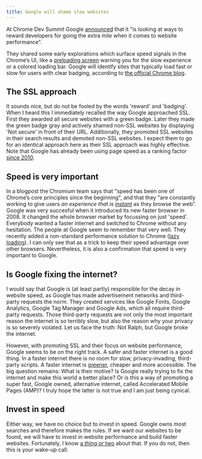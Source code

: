 ```yaml
---
title: Google will shame slow websites
---
```


At Chrome Dev Summit Google [announced](https://blog.chromium.org/2019/11/chrome-dev-summit-2019-elevating-web.html) that it "is looking at ways to reward developers for going the extra mile when it comes to website performance". 

They shared some early explorations which surface speed signals in the Chrome’s UI, like a [preloading screen](/uploads/googleslowloading.png) warning you for the slow experience or a colored loading bar. Google will identify sites that typically load fast or slow for users with clear badging, according to [the official Chrome blog](https://blog.chromium.org/2019/11/moving-towards-faster-web.html).

## The SSL approach

It sounds nice, but do not be fooled by the words 'reward' and 'badging'. When I heard this I immediately recalled the way Google approached SSL. First they awarded all secure websites with a green badge. Later they made the green badge gray and actively shamed non-SSL websites by displaying 'Not secure' in front of their URL. Additionally, they promoted SSL websites in their search results and demoted non-SSL websites. I expect them to go for an identical approach here as their SSL approach was highly effective. Note that Google has already been using page speed as a ranking factor [since 2010](https://webmasters.googleblog.com/2010/04/using-site-speed-in-web-search-ranking.html).

## Speed is very important

In a blogpost the Chromium team says that "speed has been one of Chrome’s core principles since the beginning", and that they "are constantly working to give users *an experience that is [instant](/blog/websites-that-load-instantly/)* as they browse the web". Google was very succesful when it introduced its new faster browser in 2008. It changed the whole browser market by focussing on just 'speed'. Everybody wanted a faster internet and switched to Chrome without any hesitation. The people at Google seem to remember that very well. They recently added a non-standard performance solution to Chrome ([lazy loading](https://web.dev/native-lazy-loading/)). I can only see that as a trick to keep their speed advantage over other browsers. Nevertheless, it is also a confirmation that speed is very important to Google.

## Is Google fixing the internet?

I would say that Google is (at least partly) responsible for the decay in website speed, as Google has made advertisement networks and third-party requests the norm. They created services like Google Fonts, Google Analytics, Google Tag Manager and Google Ads, which all require third-party requests. Those third-party requests are not only the most important reason the internet is so terribly slow, but also the reason why your privacy is so severely violated. Let us face the truth: Not Ralph, but Google broke the internet. 

However, with promoting SSL and their focus on website performance, Google seems to be on the right track. A safer and faster internet is a good thing. In a faster internet there is no room for slow, privacy-invading, third-party scripts. A faster internet is [greener](https://www.usecue.com/blog/a-green-websiite/), cheaper and more accessible. The big question remains: What is their motive? Is Google really trying to fix the internet and make this world a better place? Or is this a way of promoting a super fast, Google owned, alternative internet, called Accelerated Mobile Pages (AMP)? I truly hope the latter is not true and I am just being cynical.

## Invest in speed

Either way, we have no choice but to invest in speed. Google owns most searches and therefore makes the rules. If we want our websites to be found, we will have to invest in website performance and build faster websites. Fortunately, I know [a thing or two](/blog/websites-that-load-instantly/) about that. If you do not, then this is your wake-up call.